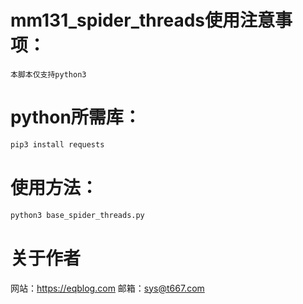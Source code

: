 # mm131_spider_threads使用注意事项：
`本脚本仅支持python3`
# python所需库：
```bash
pip3 install requests
```
# 使用方法：
```bash
python3 base_spider_threads.py
```
# 关于作者
网站：https://eqblog.com
邮箱：sys@t667.com
